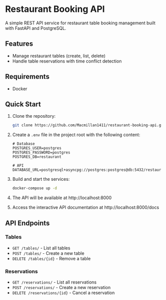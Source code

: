 # Restaurant Booking API

A simple REST API service for restaurant table booking management built with FastAPI and PostgreSQL.

## Features

- Manage restaurant tables (create, list, delete)
- Handle table reservations with time conflict detection

## Requirements

- Docker

## Quick Start

1. Clone the repository:
   ```bash
   git clone https://github.com/Macmillan1411/restaurant-booking-api.git
   ```

2. Create a `.env` file in the project root with the following content:
   ```
   # Database
   POSTGRES_USER=postgres
   POSTGRES_PASSWORD=postgres
   POSTGRES_DB=restaurant
   
   # API
   DATABASE_URL=postgresql+asyncpg://postgres:postgres@db:5432/restaurant
   ```

3. Build and start the services:
   ```bash
   docker-compose up -d
   ```

4. The API will be available at http://localhost:8000

5. Access the interactive API documentation at http://localhost:8000/docs

## API Endpoints

### Tables
- `GET /tables/` - List all tables
- `POST /tables/` - Create a new table
- `DELETE /tables/{id}` - Remove a table

### Reservations
- `GET /reservations/` - List all reservations
- `POST /reservations/` - Create a new reservation
- `DELETE /reservations/{id}` - Cancel a reservation

